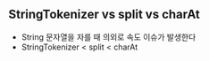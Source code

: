 ## StringTokenizer vs split vs charAt
+ String 문자열을 자를 때 의외로 속도 이슈가 발생한다
+ StringTokenizer < split < charAt